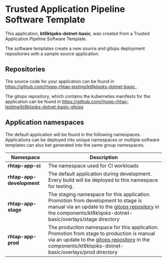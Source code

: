 # Trusted Application Pipeline Software Template

This application, **kt6klqoks-dotnet-basic**, was created from a Trusted Application Pipeline Software Template.

The software templates create a new source and gitops deployment repositories with a sample source application. 

## Repositories

The source code for your application can be found in [https://github.com/rhopp-rhtap-testing/kt6klqoks-dotnet-basic ](https://github.com/rhopp-rhtap-testing/kt6klqoks-dotnet-basic ).
 
The gitops repository, which contains the kubernetes manifests for the application can be found in 
[https://github.com/rhopp-rhtap-testing/kt6klqoks-dotnet-basic-gitops ](https://github.com/rhopp-rhtap-testing/kt6klqoks-dotnet-basic-gitops ) 

## Application namespaces 

The default application will be found in the following namespaces. Applications can be deployed into unique namespaces or multiple software templates can also bet generated into the same group namespaces.  

|  Namespace   |  Description   |  
| -------- | -------- |
| **rhtap-app-ci** | The namespace used for CI workloads |
| **rhtap-app-development** | The default application during development. Every build will be deployed to this namespace for testing. |
| **rhtap-app-stage** | The staging namespace for this application. Promotion from development to stage is manual via an update to the [gitops repository](https://github.com/rhopp-rhtap-testing/kt6klqoks-dotnet-basic-gitops ) in the components/kt6klqoks-dotnet-basic/overlays/stage directory |
| **rhtap-app-prod** | The production namespace for this application. Promotion from stage to production is manual via an update to the [gitops repository](https://github.com/rhopp-rhtap-testing/kt6klqoks-dotnet-basic-gitops ) in the components/kt6klqoks-dotnet-basic/overlays/prod directory |